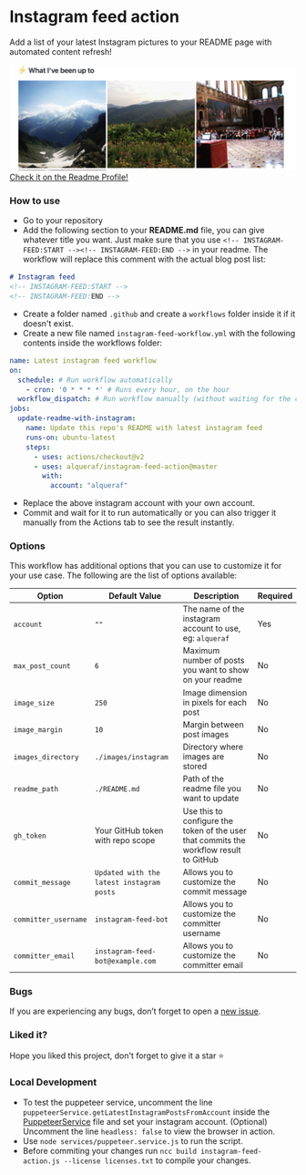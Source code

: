 # Instagram feed action  

Add a list of your latest Instagram pictures to your README page with automated content refresh!

![preview](images/example.png)
[Check it on the Readme Profile!](https://github.com/Alqueraf/Alqueraf#%EF%B8%8F-what-ive-been-up-to)

### How to use

- Go to your repository
- Add the following section to your **README.md** file, you can give whatever title you want. Just make sure that you use `<!-- INSTAGRAM-FEED:START --><!-- INSTAGRAM-FEED:END -->` in your readme. The workflow will replace this comment with the actual blog post list:

```markdown
# Instagram feed
<!-- INSTAGRAM-FEED:START -->
<!-- INSTAGRAM-FEED:END -->
```

- Create a folder named `.github` and create a `workflows` folder inside it if it doesn't exist.
- Create a new file named `instagram-feed-workflow.yml` with the following contents inside the workflows folder:

```yaml
name: Latest instagram feed workflow
on:
  schedule: # Run workflow automatically
    - cron: '0 * * * *' # Runs every hour, on the hour
  workflow_dispatch: # Run workflow manually (without waiting for the cron to be called), through the Github Actions Workflow page directly
jobs:
  update-readme-with-instagram:
    name: Update this repo's README with latest instagram feed
    runs-on: ubuntu-latest
    steps:
      - uses: actions/checkout@v2
      - uses: alqueraf/instagram-feed-action@master
        with:
          account: "alqueraf"
```

- Replace the above instagram account with your own account.
- Commit and wait for it to run automatically or you can also trigger it manually from the Actions tab to see the result instantly.

### Options

This workflow has additional options that you can use to customize it for your use case. The following are the list of options available:

| Option | Default Value | Description | Required |
|--------|--------|--------|--------|
| `account` | `""` | The name of the instagram account to use, eg: `alqueraf` | Yes  |
| `max_post_count` | `6` | Maximum number of posts you want to show on your readme | No  |
| `image_size` | `250` | Image dimension in pixels for each post | No  |
| `image_margin` | `10` | Margin between post images | No  |
| `images_directory` | `./images/instagram` | Directory where images are stored | No  |
| `readme_path` | `./README.md` | Path of the readme file you want to update | No |
| `gh_token` | Your GitHub token with repo scope | Use this to configure the token of the user that commits the workflow result to GitHub | No |
| `commit_message` | `Updated with the latest instagram posts` | Allows you to customize the commit message | No |
| `committer_username` | `instagram-feed-bot` | Allows you to customize the committer username | No |
| `committer_email` | `instagram-feed-bot@example.com` | Allows you to customize the committer email | No |
<!-- 
### Contributing
Please see [CONTRIBUTING.md](CONTRIBUTING.md) for getting started with the contribution. Make sure that you follow [CODE_OF_CONDUCT.md](CODE_OF_CONDUCT.md) while contributing and engaging in the discussions. **When contributing, please first discuss the change you wish to make via an issue on this repository before making the actual change**. -->

### Bugs

If you are experiencing any bugs, don’t forget to open a [new issue](https://github.com/alqueraf/instagram-feed-action/issues/new).

<!-- ### Thanks
- Thanks to all the **2K+✨** users of this workflow
- Thanks to all the [contributors](https://github.com/gautamkrishnar/blog-post-workflow/graphs/contributors)
- Thanks to [@codeSTACKr](https://github.com/codeSTACKr) for [this](https://www.youtube.com/watch?v=ECuqb5Tv9qI) amazing video -->

### Liked it?

Hope you liked this project, don't forget to give it a star ⭐

### Local Development

- To test the puppeteer service, uncomment the line `puppeteerService.getLatestInstagramPostsFromAccount` inside the [PuppeteerService](services/puppeteer.service.js) file and set your instagram account. (Optional) Uncomment the line `headless: false` to view the browser in action.
- Use `node services/puppeteer.service.js` to run the script.
- Before commiting your changes run `ncc build instagram-feed-action.js --license licenses.txt` to compile your changes.
